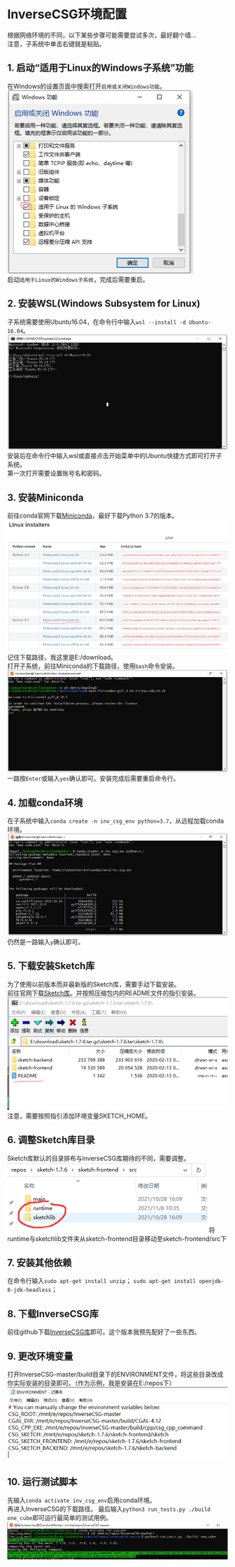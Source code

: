 # InverseCSG环境配置
根据网络环境的不同，以下某些步骤可能需要尝试多次，最好翻个墙...  
注意，子系统中单击右键就是粘贴。

## 1. 启动“适用于Linux的Windows子系统”功能
在Windows的设置页面中搜索打开`启用或关闭Windows功能`。  
![](pic/20211028103057.png)  
启动`适用于Linux的Windows子系统`，完成后需要重启。

## 2. 安装WSL(Windows Subsystem for Linux)
子系统需要使用Ubuntu16.04，在命令行中输入`wsl --install -d Ubuntu-16.04`。  
![](pic/20211028104833.png)  
安装后在命令行中输入wsl或直接点击开始菜单中的Ubuntu快捷方式即可打开子系统。  
第一次打开需要设置账号名和密码。

## 3. 安装Miniconda
前往conda官网下载[Miniconda](https://docs.conda.io/en/latest/miniconda.html)，最好下载Python 3.7的版本。
![](pic/20211028110129.png)  
记住下载路径，我这里是E:/download。  
打开子系统，前往Miniconda的下载路径，使用`bash`命令安装。
![](pic/20211028110721.png)  
一路按`Enter`或输入`yes`确认即可。安装完成后需要重启命令行。

## 4. 加载conda环境
在子系统中输入`conda create -n inv_csg_env python=3.7`，从远程加载conda环境。
![](pic/20211028111809.png)  
仍然是一路输入`y`确认即可。

## 5. 下载安装Sketch库
为了使用以前版本而非最新版的Sketch库，需要手动下载安装。  
前往官网下载[Sketch库](https://people.csail.mit.edu/asolar/sketch-1.7.6.tar.gz)。并按照压缩包内的README文件的指引安装。
![](pic/20211028113924.png)  
注意，需要按照指引添加环境变量SKETCH_HOME。

## 6. 调整Sketch库目录
Sketch库默认的目录排布与InverseCSG库期待的不同，需要调整。
![](pic/20211108124043.png)
将runtime与sketchlib文件夹从sketch-frontend目录移动至sketch-frontend/src下

## 7. 安装其他依赖
在命令行输入`sudo apt-get install unzip`；
`sudo apt-get install openjdk-8-jdk-headless`；

## 8. 下载InverseCSG库
前往github下载[InverseCSG库](https://github.com/WaferLi/InverseCSG)即可。这个版本我预先配好了一些东西。  

## 9. 更改环境变量
打开InverseCSG-master/build目录下的ENVIRONMENT文件，将这些目录改成你实际安装的目录即可。（作为示例，我是安装在E:/repos下）
![](pic/20211108131251.png)

## 10. 运行测试脚本
先输入`conda activate inv_csg_env`启用conda环境。  
再进入InverseCSG的下载路径。
最后输入`python3 run_tests.py ./build one_cube`即可运行最简单的测试用例。
![](pic/20211108125653.png)